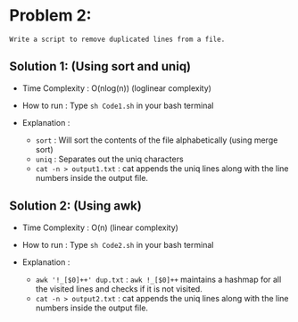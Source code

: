 # Problem 2:
`Write a script to remove duplicated lines from a file.`

## Solution 1: (Using sort and uniq)
* Time Complexity : O(nlog(n)) (loglinear complexity)

* How to run : Type `sh Code1.sh` in your bash terminal

* Explanation :
    * `sort` : Will sort the contents of the file alphabetically (using merge sort)
    * `uniq` : Separates out the uniq characters
    * `cat -n > output1.txt` : cat appends the uniq lines along with the line numbers inside the output file.

## Solution 2: (Using awk)
* Time Complexity : O(n) (linear complexity)

* How to run : Type `sh Code2.sh` in your bash terminal

* Explanation :
    * `awk '!_[$0]++' dup.txt` : `awk !_[$0]++` maintains a hashmap for all the visited lines and checks if it is not visited.
    * `cat -n > output2.txt` : cat appends the uniq lines along with the line numbers inside the output file.
